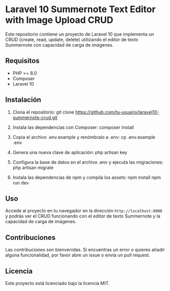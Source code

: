 # Laravel 10 Summernote Text Editor with Image Upload CRUD

Este repositorio contiene un proyecto de Laravel 10 que implementa un CRUD (create, read, update, delete) utilizando el editor de texto Summernote con capacidad de carga de imágenes.

## Requisitos

- PHP >= 8.0
- Composer
- Laravel 10

## Instalación

1. Clona el repositorio:
git clone https://github.com/tu-usuario/laravel10-summernote-crud.git


2. Instala las dependencias con Composer:
composer install


3. Copia el archivo .env.example y renómbralo a .env:
cp .env.example .env


4. Genera una nueva clave de aplicación:
php artisan key


5. Configura la base de datos en el archivo .env y ejecuta las migraciones:
php artisan migrate


6. Instala las dependencias de npm y compila los assets:
npm install
npm run dev


## Uso

Accede al proyecto en tu navegador en la dirección `http://localhost:8000` y podrás ver el CRUD funcionando con el editor de texto Summernote y la capacidad de carga de imágenes.

## Contribuciones

Las contribuciones son bienvenidas. Si encuentras un error o quieres añadir alguna funcionalidad, por favor abre un issue o envía un pull request.

## Licencia

Este proyecto está licenciado bajo la licencia MIT.